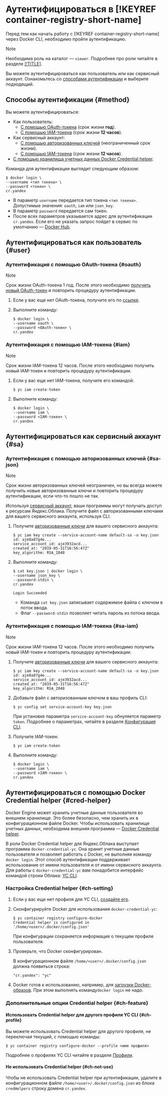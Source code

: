 # Аутентифицироваться в [!KEYREF container-registry-short-name]

Перед тем как начать работу с [!KEYREF container-registry-short-name] через Docker CLI, необходимо пройти аутентификацию.

> [!NOTE]
>
> Необходима роль на каталог — `viewer`. Подробнее про роли читайте в разделе [[!TITLE]](../security/index.md).

Вы можете аутентифицироваться как пользователь или как сервисный аккаунт. Ознакомьтесь со [способами аутентификации](#method) и выберите подходящий.

## Способы аутентификации {#method}

Вы можете аутентифицироваться:

- Как пользователь: 
    - [С помощью OAuth-токена](#oauth) (срок жизни **год**).
    - [С помощью IAM-токена](#iam) (срок жизни **12 часов**).
- Как сервисный аккаунт: 
    - [С помощью авторизованных ключей](#sa-json) (неограниченный срок жизни).
    - [C помощью IAM-токена](#sa-iam) (срок жизни **12 часов**).
- [С помощью хранилища учетных данных Docker Credential helper](#cred-helper).

Команда для аутентификации выглядит следующим образом:

```
$ docker login \
--username <тип токена> \
--password <токен> \
cr.yandex
```

- В параметр `username` передается тип токена `<тип токена>`. Допустимые значения: `oauth`, `iam` или `json_key`. 
- В параметр `password` передается сам токен.
- После всех параметров указывается адрес для аутентификации `cr.yandex`. Если его не указать запрос пойдет в сервис по умолчанию — [Docker Hub](https://hub.docker.com).

## Аутентифицироваться как пользователь {#user}

### Аутентификация с помощью OAuth-токена {#oauth}

> [!NOTE]
> 
> Срок жизни OAuth-токена 1 год. После этого необходимо [получить новый OAuth-токен](https://oauth.yandex.ru/authorize?response_type=token&client_id=1a6990aa636648e9b2ef855fa7bec2fb) и повторить процедуру аутентификации.

1. Если у вас еще нет OAuth-токена, получите его по [ссылке](https://oauth.yandex.ru/authorize?response_type=token&client_id=1a6990aa636648e9b2ef855fa7bec2fb).

1. Выполните команду: 
    
    ```
    $ docker login \
    --username oauth \
    --password <OAuth-токен> \
    cr.yandex
    ```

### Аутентификация с помощью IAM-токена {#iam}

> [!NOTE]
> 
> Срок жизни IAM-токена 12 часов. После этого необходимо получить новый IAM-токен и повторить процедуру аутентификации.

1. Если у вас еще нет IAM-токена, получите его командой:
    
    ```
    $ yc iam create-token
    ```
    
1. Выполните команду: 
    
    ```
    $ docker login \
    --username iam \
    --password <IAM-токен> \
    cr.yandex
    ```

## Аутентифицироваться как сервисный аккаунт {#sa}

### Аутентификация с помощью авторизованных ключей {#sa-json}

> [!NOTE]
> 
> Срок жизни авторизованных ключей неограничен, но вы всегда можете получить новые авторизованные ключи и повторить процедуру аутентификации, если что-то пошло не так.

Используя [сервисный аккаунт](../../iam/concepts/users/service-accounts.md), ваши программы могут получать доступ к ресурсам Яндекс.Облака. Получите файл с авторизованными ключами для вашего сервисного аккаунта, используя CLI. 

1. Получите [авторизованные ключи](../../iam/concepts/users/service-accounts.md#sa-key) для вашего сервисного аккаунта: 
    
    ```
    $ yc iam key create --service-account-name default-sa -o key.json
    id: aje8a87g4e...
    service_account_id: aje3932acd...
    created_at: "2019-05-31T16:56:47Z"
    key_algorithm: RSA_2048
    ```
    
1. Выполните команду: 

    ```
    $ cat key.json | docker login \
    --username json_key \ 
    --password-stdin \ 
    cr.yandex 
    
    Login Succeeded
    ```
    
    - Команда `cat key.json` записывает содержимое файла с ключом в поток ввода.
    - Флаг `--password-stdin` позволяет читать пароль из потока ввода.
    
    
### Аутентификация с помощью IAM-токена {#sa-iam}

> [!NOTE]
> 
> Срок жизни IAM-токена 12 часов. После этого необходимо получить новый IAM-токен и повторить процедуру аутентификации.

1. Получите [авторизованные ключи](../../iam/concepts/users/service-accounts.md#sa-key) для вашего сервисного аккаунта: 
    
    ```
    $ yc iam key create --service-account-name default-sa -o key.json
    id: aje8a87g4e...
    service_account_id: aje3932acd...
    created_at: "2019-05-31T16:56:47Z"
    key_algorithm: RSA_2048
    ```

1. Добавьте файл с авторизованным ключом в ваш профиль CLI:  

   ```
   $ yc config set service-account-key key.json
   ```
   
   При установке параметра `service-account-key` обнуляется параметр `token`. Подробнее о параметрах, читайте в разделе [Конфигурация CLI](../../cli/concepts/core-propreties.md).

1. Получите IAM-токен: 

    ```
    $ yc iam create-token
    ```

1. Выполните команду: 
    
    ```
    $ docker login \
    --username iam \
    --password <IAM-токен> \
    cr.yandex
    ```

## Аутентифицироваться с помощью Docker Credential helper {#cred-helper}

Docker Engine может хранить учетные данные пользователя во внешнем хранилище. Это более безопасно, чем хранить их в конфигурационном файле Docker. Чтобы использовать хранилище учетных данных, необходима внешняя программа — [Docker Credential helper](https://docs.docker.com/engine/reference/commandline/login/#credential-helpers).

В роли Docker Credential helper для Яндекс.Облака выступает программа `docker-credential-yc`. Она хранит учетные данные пользователя и позволяет работать с Docker, не выполняя команду `docker login`. Этот способ аутентификации поддерживает использование от имени пользователя и от имени сервисного аккаунта. Для работы с `docker-credential-yc` вам понадобится интерфейс командой строки Облака: [YC CLI](../../cli/quickstart.md). 
 
### Настройка Credential helper {#ch-setting}

1. Если у вас еще нет профиля для YC CLI, [создайте его](../../cli/quickstart.md#initialize).
1. Сконфигурируйте Docker для использования `docker-credential-yc`:
    
    ```
    $ yc container registry configure-docker
    Credential helper is configured in '/home/<user>/.docker/config.json'
    ```

    При конфигурации сохраняется информация о текущем профиле пользователя.

1. Проверьте, что Docker сконфигурирован.

    В конфигурационном файле `/home/<user>/.docker/config.json` должна появиться строка: 
    
    ```
    "cr.yandex": "yc"
    ```
    
1. Docker готов к использованию, например, для [загрузки Docker-образов](../operations/docker-image/docker-image-push.md). При этом выполнять команду`docker login` не надо. 

### Дополнительные опции Credential helper {#ch-feature}

#### Использовать Credential helper для другого профиля YC CLI {#ch-profile}

Вы можете использовать Credential helper для другого профиля, не переключая текущий, с помощью команды:

```
$ yc container registry configure-docker --profile <имя профиля>
```

Подробнее о профилях YC CLI читайте в разделе [Профили](../../cli/concepts/profile.md).

#### Не использовать Credential helper {#ch-not-use}

Чтобы не использовать Credential helper при аутентификации, удалите в конфигурационном файле `/home/<user>/.docker/config.json` из блока `credHelpers` строку домена `cr.yandex`.
